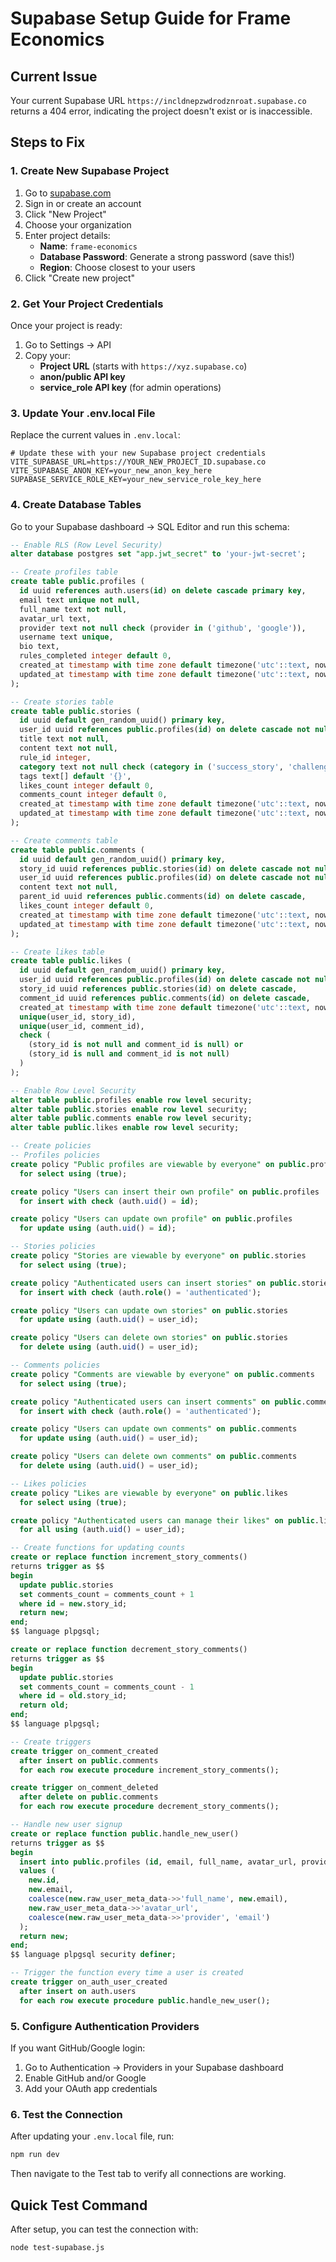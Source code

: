 # Supabase Setup Guide for Frame Economics

## Current Issue
Your current Supabase URL `https://incldnepzwdrodznroat.supabase.co` returns a 404 error, indicating the project doesn't exist or is inaccessible.

## Steps to Fix

### 1. Create New Supabase Project
1. Go to [supabase.com](https://supabase.com)
2. Sign in or create an account
3. Click "New Project"
4. Choose your organization
5. Enter project details:
   - **Name**: `frame-economics`
   - **Database Password**: Generate a strong password (save this!)
   - **Region**: Choose closest to your users
6. Click "Create new project"

### 2. Get Your Project Credentials
Once your project is ready:
1. Go to Settings → API
2. Copy your:
   - **Project URL** (starts with `https://xyz.supabase.co`)
   - **anon/public API key**
   - **service_role API key** (for admin operations)

### 3. Update Your .env.local File
Replace the current values in `.env.local`:

```env
# Update these with your new Supabase project credentials
VITE_SUPABASE_URL=https://YOUR_NEW_PROJECT_ID.supabase.co
VITE_SUPABASE_ANON_KEY=your_new_anon_key_here
SUPABASE_SERVICE_ROLE_KEY=your_new_service_role_key_here
```

### 4. Create Database Tables
Go to your Supabase dashboard → SQL Editor and run this schema:

```sql
-- Enable RLS (Row Level Security)
alter database postgres set "app.jwt_secret" to 'your-jwt-secret';

-- Create profiles table
create table public.profiles (
  id uuid references auth.users(id) on delete cascade primary key,
  email text unique not null,
  full_name text not null,
  avatar_url text,
  provider text not null check (provider in ('github', 'google')),
  username text unique,
  bio text,
  rules_completed integer default 0,
  created_at timestamp with time zone default timezone('utc'::text, now()) not null,
  updated_at timestamp with time zone default timezone('utc'::text, now()) not null
);

-- Create stories table
create table public.stories (
  id uuid default gen_random_uuid() primary key,
  user_id uuid references public.profiles(id) on delete cascade not null,
  title text not null,
  content text not null,
  rule_id integer,
  category text not null check (category in ('success_story', 'challenge', 'insight', 'question')),
  tags text[] default '{}',
  likes_count integer default 0,
  comments_count integer default 0,
  created_at timestamp with time zone default timezone('utc'::text, now()) not null,
  updated_at timestamp with time zone default timezone('utc'::text, now()) not null
);

-- Create comments table
create table public.comments (
  id uuid default gen_random_uuid() primary key,
  story_id uuid references public.stories(id) on delete cascade not null,
  user_id uuid references public.profiles(id) on delete cascade not null,
  content text not null,
  parent_id uuid references public.comments(id) on delete cascade,
  likes_count integer default 0,
  created_at timestamp with time zone default timezone('utc'::text, now()) not null,
  updated_at timestamp with time zone default timezone('utc'::text, now()) not null
);

-- Create likes table
create table public.likes (
  id uuid default gen_random_uuid() primary key,
  user_id uuid references public.profiles(id) on delete cascade not null,
  story_id uuid references public.stories(id) on delete cascade,
  comment_id uuid references public.comments(id) on delete cascade,
  created_at timestamp with time zone default timezone('utc'::text, now()) not null,
  unique(user_id, story_id),
  unique(user_id, comment_id),
  check (
    (story_id is not null and comment_id is null) or 
    (story_id is null and comment_id is not null)
  )
);

-- Enable Row Level Security
alter table public.profiles enable row level security;
alter table public.stories enable row level security;
alter table public.comments enable row level security;
alter table public.likes enable row level security;

-- Create policies
-- Profiles policies
create policy "Public profiles are viewable by everyone" on public.profiles
  for select using (true);

create policy "Users can insert their own profile" on public.profiles
  for insert with check (auth.uid() = id);

create policy "Users can update own profile" on public.profiles
  for update using (auth.uid() = id);

-- Stories policies
create policy "Stories are viewable by everyone" on public.stories
  for select using (true);

create policy "Authenticated users can insert stories" on public.stories
  for insert with check (auth.role() = 'authenticated');

create policy "Users can update own stories" on public.stories
  for update using (auth.uid() = user_id);

create policy "Users can delete own stories" on public.stories
  for delete using (auth.uid() = user_id);

-- Comments policies
create policy "Comments are viewable by everyone" on public.comments
  for select using (true);

create policy "Authenticated users can insert comments" on public.comments
  for insert with check (auth.role() = 'authenticated');

create policy "Users can update own comments" on public.comments
  for update using (auth.uid() = user_id);

create policy "Users can delete own comments" on public.comments
  for delete using (auth.uid() = user_id);

-- Likes policies
create policy "Likes are viewable by everyone" on public.likes
  for select using (true);

create policy "Authenticated users can manage their likes" on public.likes
  for all using (auth.uid() = user_id);

-- Create functions for updating counts
create or replace function increment_story_comments()
returns trigger as $$
begin
  update public.stories 
  set comments_count = comments_count + 1
  where id = new.story_id;
  return new;
end;
$$ language plpgsql;

create or replace function decrement_story_comments()
returns trigger as $$
begin
  update public.stories 
  set comments_count = comments_count - 1
  where id = old.story_id;
  return old;
end;
$$ language plpgsql;

-- Create triggers
create trigger on_comment_created
  after insert on public.comments
  for each row execute procedure increment_story_comments();

create trigger on_comment_deleted
  after delete on public.comments
  for each row execute procedure decrement_story_comments();

-- Handle new user signup
create or replace function public.handle_new_user()
returns trigger as $$
begin
  insert into public.profiles (id, email, full_name, avatar_url, provider)
  values (
    new.id,
    new.email,
    coalesce(new.raw_user_meta_data->>'full_name', new.email),
    new.raw_user_meta_data->>'avatar_url',
    coalesce(new.raw_user_meta_data->>'provider', 'email')
  );
  return new;
end;
$$ language plpgsql security definer;

-- Trigger the function every time a user is created
create trigger on_auth_user_created
  after insert on auth.users
  for each row execute procedure public.handle_new_user();
```

### 5. Configure Authentication Providers
If you want GitHub/Google login:
1. Go to Authentication → Providers in your Supabase dashboard
2. Enable GitHub and/or Google
3. Add your OAuth app credentials

### 6. Test the Connection
After updating your `.env.local` file, run:
```bash
npm run dev
```

Then navigate to the Test tab to verify all connections are working.

## Quick Test Command
After setup, you can test the connection with:
```bash
node test-supabase.js
```
